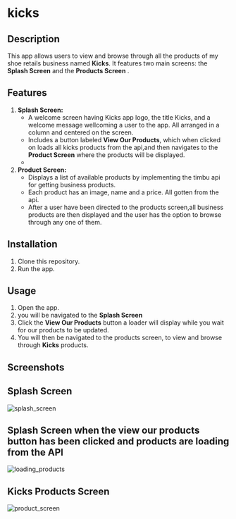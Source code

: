 # kicks

## Description
This app allows users to view and browse through all the products of my shoe retails business named **Kicks**. It features two main screens: the **Splash Screen** and the **Products Screen** .

## Features
1. **Splash Screen:**
   - A welcome screen having Kicks app logo, the title Kicks, and a welcome message wellcoming a user to the app. All arranged in a column and centered on the screen.
   - Includes a button labeled **View Our Products**, which when clicked on loads all kicks products from the api,and then navigates to the **Product Screen** where the products will be displayed.
   - 
2. **Product Screen:**
   - Displays a list of available products by implementing the timbu api for getting business products.
   - Each product has an image, name and a price. All gotten from the api.
   - After a user have been directed to the products screen,all business products are then displayed and the user has the option to browse through any one of them.

## Installation
1. Clone this repository.
2. Run the app.

## Usage
1. Open the app.
2. you will be navigated to the **Splash Screen** 
3. Click the **View Our Products** button a loader will display while you wait for our products to be updated.
4. You will then be navigated to the products screen, to view and browse through **Kicks** products.


## Screenshots
## Splash Screen
![splash_screen](https://github.com/obialohenry/kicks/assets/108239673/2210439d-060d-4a92-9c6c-c79cbdc575f1)

## Splash Screen when the view our products button has been clicked and products are loading from the API
![loading_products](https://github.com/obialohenry/kicks/assets/108239673/6268aeee-6143-4325-bd16-80ee205a72d2)

## Kicks Products Screen
![product_screen](https://github.com/obialohenry/kicks/assets/108239673/46c15bc5-4a62-47ee-93b5-98e79402134d)


